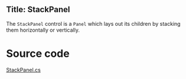 Title: StackPanel
---
The `StackPanel` control is a `Panel` which lays out its children by stacking them horizontally or vertically.

# Source code
[StackPanel.cs](https://github.com/AvaloniaUI/Avalonia/blob/master/src/Avalonia.Controls/StackPanel.cs)
